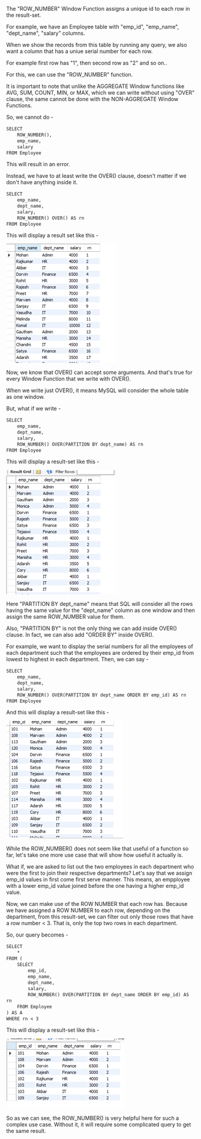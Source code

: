 The "ROW_NUMBER" Window Function assigns a unique id to each row in the result-set.

For example, we have an Employee table with "emp_id", "emp_name", "dept_name", "salary" columns.

When we show the records from this table by running any query, we also want a column that has a uniue serial number for each row.

For example first row has "1", then second row as "2" and so on..

For this, we can use the "ROW_NUMBER" function.

It is important to note that unlike the AGGREGATE Window functions like AVG, SUM, COUNT, MIN, or MAX, which we can write without using "OVER" clause, the same cannot be done with the NON-AGGREGATE Window Functions.

So, we cannot do -

    SELECT 
        ROW_NUMBER(),
        emp_name,
        salary
    FROM Employee

This will result in an error.

Instead, we have to at least write the OVER() clause, doesn't matter if we don't have anything inside it.

    SELECT 
        emp_name,
        dept_name,
        salary,
        ROW_NUMBER() OVER() AS rn
    FROM Employee

This will display a result set like this -

![Alt text](image-3.png)

Now, we know that OVER() can accept some arguments. And that's true for every Window Function that we write with OVER().

When we write just OVER(), it means MySQL will consider the whole table as one window.

But, what if we write - 

    SELECT 
        emp_name,
        dept_name,
        salary,
        ROW_NUMBER() OVER(PARTITION BY dept_name) AS rn
    FROM Employee

This will display a result-set like this -

![Alt text](image-2.png)

Here "PARTITION BY dept_name" means that SQL will consider all the rows having the same value for the "dept_name" column as one window and then assign the same ROW_NUMBER value for them.

Also, "PARTITION BY" is not the only thing we can add inside OVER() clause. In fact, we can also add "ORDER BY" inside OVER().

For example, we want to display the serial numbers for all the employees of each department such that the employees are ordered by their emp_id from lowest to highest in each department. Then, we can say -

    SELECT 
        emp_name,
        dept_name,
        salary,
        ROW_NUMBER() OVER(PARTITION BY dept_name ORDER BY emp_id) AS rn
    FROM Employee

And this will display a result-set like this - 

![Alt text](image-1.png)

While the ROW_NUMBER() does not seem like that useful of a function so far, let's take one more use case that will show how useful it actually is.

What if, we are asked to list out the two employees in each department who were the first to join their respective departments?
Let's say that we assign emp_id values in first come first serve manner. This means, an empployee with a lower emp_id value joined before the one having a higher emp_id value.

Now, we can make use of the ROW NUMBER that each row has. Because we have assigned a ROW NUMBER to each row, depending on the department, from this result-set, we can filter out only those rows that have a row number < 3. That is, only the top two rows in each department.

So, our query becomes - 

    SELECT 
        *
    FROM (
        SELECT 
            emp_id,
            emp_name,
            dept_name,
            salary,
            ROW_NUMBER() OVER(PARTITION BY dept_name ORDER BY emp_id) AS rn
        FROM Employee
    ) AS A
    WHERE rn < 3

This will display a result-set like this - 

![Alt text](image-4.png)

So as we can see, the ROW_NUMBER() is very helpful here for such a complex use case. Without it, it will require some complicated query to get the same result.
